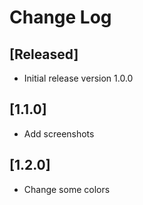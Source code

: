 # Change Log

## [Released]
- Initial release version 1.0.0

## [1.1.0]
- Add screenshots

## [1.2.0]
- Change some colors